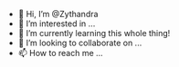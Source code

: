 - 👋 Hi, I’m @Zythandra
- 👀 I’m interested in ...
- 🌱 I’m currently learning this whole thing!
- 💞️ I’m looking to collaborate on ...
- 📫 How to reach me ...

<!---
Zythandra/Zythandra is a ✨ special ✨ repository because its `README.md` (this file) appears on your GitHub profile.
You can click the Preview link to take a look at your changes.
--->
